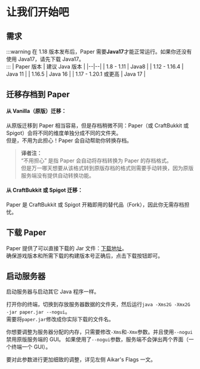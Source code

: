 # 让我们开始吧

## 需求

:::warning
在 1.18 版本发布后，Paper 需要**Java17**才能正常运行。如果你还没有使用 Java17，请先下载 Java17。  
:::
| Paper 版本 | 建议 Java 版本 |
|--|--|
| 1.8 - 1.11 | Java8 |
| 1.12 - 1.16.4 | Java 11 |
| 1.16.5 | Java 16 |
| 1.17 - 1.20.1 或更高 | Java 17 |

## 迁移存档到 Paper

#### 从 Vanilla（原版）迁移：

从原版迁移到 Paper 相当容易，但是存档稍微不同：Paper（或 CraftBukkit 或 Spigot）会将不同的维度单独分成不同的文件夹。  
但是，不用为此担心！Paper 会自动帮助你转换存档。

> **译者注：**  
> “不用担心” 是指 Paper 会自动将存档转换为 Paper 的存档格式。  
> 但是万一哪天想要从该格式转到原版存档的格式则需要手动转换，因为原版服务端没有提供自动转换功能。

#### 从 CraftBukkit 或 Spigot 迁移：

Paper 是 CraftBukkit 或 Spigot 开箱即用的替代品（Fork），因此你无需存档担忧。

## 下载 Paper

Paper 提供了可以直接下载的 Jar 文件：[下载地址](https://papermc.io/downloads)。  
确保游戏版本和所需下载的构建版本号正确后，点击下载按钮即可。

## 启动服务器

启动服务器与启动其它 Java 程序一样。

打开你的终端，切换到存放服务器数据的文件夹，然后运行`java -Xms2G -Xmx2G -jar paper.jar --nogui`。  
需要将`paper.jar`修改成你实际下载的文件名。

你想要调整为服务器分配的内存，只需要修改`-Xms`和`-Xmx`参数。并且使用`--nogui`禁用原版服务端的 GUI。
如果使用了`--nogui`参数，服务端不会弹出两个界面（一个终端一个 GUI）。

要对此参数进行更加细致的调整，详见左侧 Aikar's Flags 一文。
